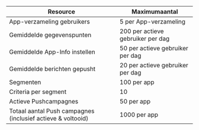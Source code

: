 | Resource | Maximumaantal |
| --- | --- |
| App-verzameling gebruikers |5 per App-verzameling |
| Gemiddelde gegevenspunten |200 per actieve gebruiker per dag |
| Gemiddelde App-Info instellen |50 per actieve gebruiker per dag |
| Gemiddelde berichten gepusht |20 per actieve gebruiker per dag |
| Segmenten |100 per app |
| Criteria per segment |10 |
| Actieve Pushcampagnes |50 per app |
| Totaal aantal Push campagnes (inclusief actieve & voltooid) |1000 per app |

